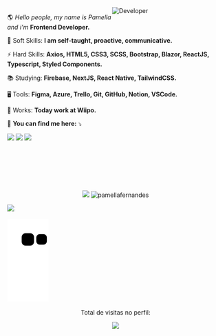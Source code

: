<img src="https://github.com/pamellafernandes/pamellafernandes/blob/master/img/pamella.svg" width="260px" align="right" alt="Developer">
 
<p align="left"> 
 🌎 <em>Hello people, my name is Pamella and i'm </em> <strong>Frontend Developer.</strong>
</p>

<p align="left">
 🧬 Soft Skills: <strong> I am self-taught, proactive, communicative. </strong>
</p>
 
<p align="left">
 ⚡ Hard Skills: <strong>Axios, HTML5, CSS3, SCSS, Bootstrap, Blazor, ReactJS, Typescript, Styled Components. </strong> 
</p> 

<p align="left">
 📚 Studying: <strong>Firebase, NextJS, React Native, TailwindCSS.</strong>
</p>

<p align="left">
 🖥️ Tools: <strong>Figma, Azure, Trello, Git, GitHub, Notion, VSCode. </strong> 
</p> 
 
<p align="left">
 💼 Works: <strong>Today work at Wiipo.</strong>
</p>
 
<p align="left">
 📧 <strong>You can find me here:</strong> ⤵️
</p>

<div>
 
<p align="left">
  <a href="https://mail.google.com/mail/u/?authuser=pamellafernandes118@gmail.com" alt="Gmail">
  <img src="https://img.shields.io/badge/-Gmail-1C1C1C?style=for-the-badge&logo=Gmail&logoColor=0061C3" /></a>
 
  <a href="https://www.linkedin.com/in/pamella-fernandes-b83392196/" alt="Linkedin">
   <img src="https://img.shields.io/badge/LinkedIn-1C1C1C?style=for-the-badge&logo=linkedin&logoColor=0061C3"></a>
   
  <a href="https://www.twitch.tv/ipamellafernandes" alt="Twitch">
  <img src="https://img.shields.io/badge/Twitch-1C1C1C?&style=for-the-badge&logo=twitch&logoColor=0061C3"/></a>
</p>
 
</div>


<br />
<br />
<br /> 
<br /> 
<br />



<p align="center" >
  <img height="150em" src="https://github-readme-stats.vercel.app/api?username=pamellafernandes&show_icons=true&theme=0061C3&bg_color=181818&text_color=fff"  />
  
  <img height="150em" src="https://github-readme-stats.vercel.app/api/top-langs?username=pamellafernandes&show_icons=true&theme=0061C3&bg_color=181818&text_color=fff&layout=compact" alt="pamellafernandes" />
</p>


<img src="https://github.com/pamellafernandes/pamellafernandes/blob/master/img/mario.gif"/>
  
 ![Snake animation](https://github.com/pamellafernandes/pamellafernandes/blob/output/github-contribution-grid-snake.svg)
  
<div align="center">
<p>Total de visitas no perfil:</p>
<p>
    <img src="https://profile-counter.glitch.me/pamellafernandes/count.svg"/>
</p>
</div>
